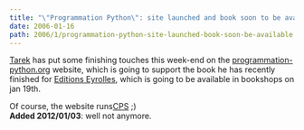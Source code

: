 ```yaml
---
title: "\"Programmation Python\": site launched and book soon to be available"
date: 2006-01-16
path: 2006/1/programmation-python-site-launched-book-soon-be-available
---
```


<a href="http://tarekziade.wordpress.com/">Tarek</a> has
put some finishing touches this week-end on the <a href="http://www.programmation-python.org/">programmation-python.org</a>
website, which is going to support the book he has recently finished for <a href="http://www.editions-eyrolles.com/">Editions Eyrolles</a>, which is
going to be available in bookshops on jan 19th.

Of course, the website runs<a href="http://www.cps-project.org/">CPS</a>
;)<br> **Added 2012/01/03**: well not anymore.
